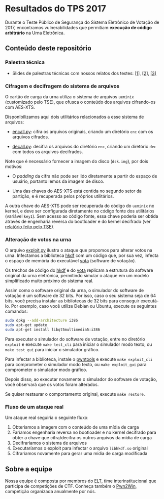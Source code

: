 # Resultados do TPS 2017

Durante o Teste Público de Segurança do Sistema Eletrônico de Votação de 2017, encontramos
vulnerabilidades que permitiam **execução de código arbitrário** na Urna Eletrônica.

## Conteúdo deste repositório

### Palestra técnica

 * Slides de palestras técnicas com nossos relatos dos testes: [[1]](https://epicleet.github.io/tps2017/slides/2017-12-ufscar.pdf), [[2]](https://github.com/epicleet/tps2017/raw/master/slides/2018-04-unicamp/demo.pdf), [[3]](https://epicleet.github.io/tps2017/slides/2017-12-ufscar.pdf)

### Cifragem e decifragem do sistema de arquivos

O cartão de carga da urna utiliza o sistema de arquivos `ueminix` (customizado pelo TSE),
que ofusca o conteúdo dos arquivos cifrando-os com AES-XTS.

Disponibilizamos aqui dois utilitários relacionados a esse sistema de arquivos:

 * [encall.py](fs_crypto/encall.py): cifra os arquivos originais, criando um diretório `enc`
   com os arquivos cifrados.

 * [decall.py](fs_crypto/decall.py): decifra os arquivos do diretório `enc`, criando um
   diretório `dec` com todos os arquivos decifrados.

Note que é necessário fornecer a imagem do disco (`dsk.img`), por dois motivos:

 * O *padding* da cifra não pode ser lido diretamente a partir do espaço de usuário,
   portanto lemos da imagem de disco.

 * Uma das chaves do AES-XTS está contida no segundo setor da partição, e é recuperada
   pelos próprios utilitários.

A outra chave do AES-XTS pode ser recuperada do código do `ueminix` no kernel, e deve ser
configurada diretamente no código fonte dos utilitários (variável `key1`). Sem acesso ao
código fonte, essa chave poderia ser obtida através de engenharia reversa do bootloader e
do kernel decifrado (ver
[relatório feito pelo TSE](https://epicleet.github.io/tps2017/relatorios/tse/relatorioTPS2017.pdf#page=8)).

### Alteração de votos na urna

O arquivo [exploit.py](exploit/exploit.py) ilustra o ataque que propomos para
alterar votos na urna. Infectamos a biblioteca [hkdf](exploit/hkdf.cpp) com um
código que, por sua vez, infecta o espaço de memória do executável
[vota](exploit/gui/infoeleitor.cpp) (software de votação).

Os trechos de código do [hkdf](exploit/hkdf.cpp) e do [vota](exploit/gui/infoeleitor.cpp) replicam
a estrutura do software original da urna eletrônica, permitindo simular o ataque em um
modelo simplificado muito próximo do sistema real.

Assim como o software original da urna, o simulador do software de votação é um software de 32 bits.
Por isso, caso o seu sistema seja de 64 bits, você precisa instalar as bibliotecas de 32 bits para
conseguir executá-lo. Por exemplo, caso você utilize Debian ou Ubuntu, execute os seguintes comandos:

```bash
sudo dpkg --add-architecture i386
sudo apt-get update
sudo apt-get install libqt5multimedia5:i386
```

Para executar o simulador do software de votação, entre no diretório `exploit` e execute
`make test_cli` para iniciar o simulador modo texto, ou `make test_gui` para iniciar
o simulador gráfico.

Para infectar a biblioteca, instale o [pwntools](https://github.com/Gallopsled/pwntools#installation)
e execute `make exploit_cli` para comprometer o simulador modo texto, ou
`make exploit_gui` para comprometer o simulador modo gráfico.

Depois disso, ao executar novamente o simulador do software de votação, você observará que
os votos foram alterados.

Se quiser restaurar o comportamento original, execute `make restore`.

### Fluxo de um ataque real

Um ataque real seguiria o seguinte fluxo:

1. Obteríamos a imagem com o conteúdo de uma mídia de carga
2. Faríamos engenharia reversa no bootloader e no kernel decifrado para obter a
chave que cifra/decifra os outros arquivos da mídia de carga
3. Decifraríamos o sistema de arquivos
4. Executaríamos o exploit para infectar o arquivo `libhkdf.so` original
5. Cifraríamos novamente para gerar uma mídia de carga modificada

## Sobre a equipe

Nossa equipe é composta por membros do [ELT](https://ctftime.org/team/9061), time
interinstitucional que participa de competições de CTF. Conheça também o
[Pwn2Win](https://pwn2win.party), competição organizada anualmente por nós.
